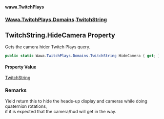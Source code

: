 #### [wawa.TwitchPlays](index.md 'index')
### [Wawa.TwitchPlays.Domains](Wawa.TwitchPlays.Domains.md 'Wawa.TwitchPlays.Domains').[TwitchString](TwitchString.md 'Wawa.TwitchPlays.Domains.TwitchString')

## TwitchString.HideCamera Property

Gets the camera hider Twitch Plays query.

```csharp
public static Wawa.TwitchPlays.Domains.TwitchString HideCamera { get; }
```

#### Property Value
[TwitchString](TwitchString.md 'Wawa.TwitchPlays.Domains.TwitchString')

### Remarks
  
Yield return this to hide the heads-up display and cameras while doing quaternion rotations,  
if it is expected that the camera/hud will get in the way.